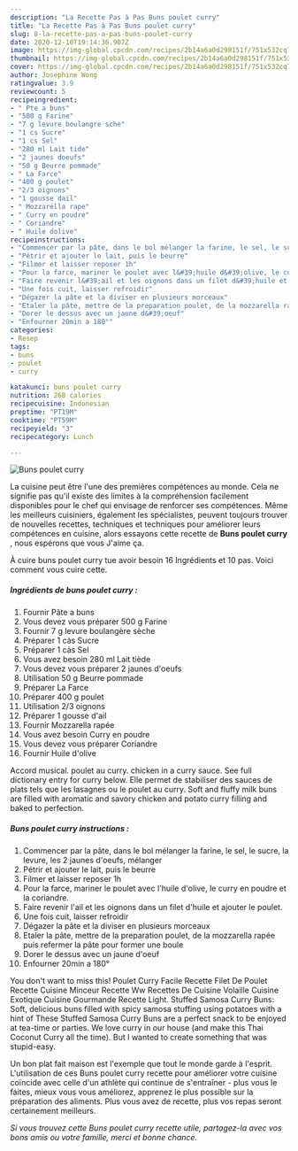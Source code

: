 ```yaml
---
description: "La Recette Pas à Pas Buns poulet curry"
title: "La Recette Pas à Pas Buns poulet curry"
slug: 8-la-recette-pas-a-pas-buns-poulet-curry
date: 2020-12-10T19:14:36.907Z
image: https://img-global.cpcdn.com/recipes/2b14a6a0d298151f/751x532cq70/buns-poulet-curry-photo-principale-de-la-recette.jpg
thumbnail: https://img-global.cpcdn.com/recipes/2b14a6a0d298151f/751x532cq70/buns-poulet-curry-photo-principale-de-la-recette.jpg
cover: https://img-global.cpcdn.com/recipes/2b14a6a0d298151f/751x532cq70/buns-poulet-curry-photo-principale-de-la-recette.jpg
author: Josephine Wong
ratingvalue: 3.9
reviewcount: 5
recipeingredient:
- " Pte a buns"
- "500 g Farine"
- "7 g levure boulangre sche"
- "1 cs Sucre"
- "1 cs Sel"
- "280 ml Lait tide"
- "2 jaunes doeufs"
- "50 g Beurre pommade"
- " La Farce"
- "400 g poulet"
- "2/3 oignons"
- "1 gousse dail"
- " Mozzarella rape"
- " Curry en poudre"
- " Coriandre"
- " Huile dolive"
recipeinstructions:
- "Commencer par la pâte, dans le bol mélanger la farine, le sel, le sucre, la levure, les 2 jaunes d&#39;oeufs, mélanger"
- "Pétrir et ajouter le lait, puis le beurre"
- "Filmer et laisser reposer 1h"
- "Pour la farce, mariner le poulet avec l&#39;huile d&#39;olive, le curry en poudre et la coriandre."
- "Faire revenir l&#39;ail et les oignons dans un filet d&#39;huile et ajouter le poulet."
- "Une fois cuit, laisser refroidir"
- "Dégazer la pâte et la diviser en plusieurs morceaux"
- "Etaler la pâte, mettre de la preparation poulet, de la mozzarella rapée puis refermer la pâte pour former une boule"
- "Dorer le dessus avec un jaune d&#39;oeuf"
- "Enfourner 20min a 180°"
categories:
- Resep
tags:
- buns
- poulet
- curry

katakunci: buns poulet curry 
nutrition: 268 calories
recipecuisine: Indonesian
preptime: "PT19M"
cooktime: "PT59M"
recipeyield: "3"
recipecategory: Lunch

---
```



![Buns poulet curry](https://img-global.cpcdn.com/recipes/2b14a6a0d298151f/751x532cq70/buns-poulet-curry-photo-principale-de-la-recette.jpg)

La cuisine peut être l'une des premières compétences au monde. Cela ne signifie pas qu'il existe des limites à la compréhension facilement disponibles pour le chef qui envisage de renforcer ses compétences. Même les meilleurs cuisiniers, également les spécialistes, peuvent toujours trouver de nouvelles recettes, techniques et techniques pour améliorer leurs compétences en cuisine, alors essayons cette recette de <strong> Buns poulet curry </strong>, nous espérons que vous J'aime ça.

<!--inarticleads1-->

À cuire buns poulet curry tue avoir besoin 16 Ingrédients et 10 pas. Voici comment vous cuire cette.

##### Ingrédients de buns poulet curry :

1. Fournir  Pâte a buns
1. Vous devez vous préparer 500 g Farine
1. Fournir 7 g levure boulangère sèche
1. Préparer 1 càs Sucre
1. Préparer 1 càs Sel
1. Vous avez besoin 280 ml Lait tiède
1. Vous devez vous préparer 2 jaunes d&#39;oeufs
1. Utilisation 50 g Beurre pommade
1. Préparer  La Farce
1. Préparer 400 g poulet
1. Utilisation 2/3 oignons
1. Préparer 1 gousse d&#39;ail
1. Fournir  Mozzarella rapée
1. Vous avez besoin  Curry en poudre
1. Vous devez vous préparer  Coriandre
1. Fournir  Huile d&#39;olive


Accord musical. poulet au curry. chicken in a curry sauce. See full dictionary entry for curry below. Elle permet de stabiliser des sauces de plats tels que les lasagnes ou le poulet au curry. Soft and fluffy milk buns are filled with aromatic and savory chicken and potato curry filling and baked to perfection. 

<!--inarticleads2-->

##### Buns poulet curry instructions :

1. Commencer par la pâte, dans le bol mélanger la farine, le sel, le sucre, la levure, les 2 jaunes d&#39;oeufs, mélanger
1. Pétrir et ajouter le lait, puis le beurre
1. Filmer et laisser reposer 1h
1. Pour la farce, mariner le poulet avec l&#39;huile d&#39;olive, le curry en poudre et la coriandre.
1. Faire revenir l&#39;ail et les oignons dans un filet d&#39;huile et ajouter le poulet.
1. Une fois cuit, laisser refroidir
1. Dégazer la pâte et la diviser en plusieurs morceaux
1. Etaler la pâte, mettre de la preparation poulet, de la mozzarella rapée puis refermer la pâte pour former une boule
1. Dorer le dessus avec un jaune d&#39;oeuf
1. Enfourner 20min a 180°


You don&#39;t want to miss this! Poulet Curry Facile Recette Filet De Poulet Recette Cuisine Minceur Recette Ww Recettes De Cuisine Volaille Cuisine Exotique Cuisine Gourmande Recette Light. Stuffed Samosa Curry Buns: Soft, delicious buns filled with spicy samosa stuffing using potatoes with a hint of These Stuffed Samosa Curry Buns are a perfect snack to be enjoyed at tea-time or parties. We love curry in our house (and make this Thai Coconut Curry all the time). But I wanted to create something that was stupid-easy. 

<!--inarticleads1-->

<p>
Un bon plat fait maison est l'exemple que tout le monde garde à l'esprit. L'utilisation de ces Buns poulet curry recette pour améliorer votre cuisine coïncide avec celle d'un athlète qui continue de s'entraîner - plus vous le faites, mieux vous vous améliorez, apprenez le plus possible sur la préparation des aliments. Plus vous avez de recette, plus vos repas seront certainement meilleurs.
</p>

<p>
<i>Si vous trouvez cette Buns poulet curry recette utile, partagez-la avec vos bons amis ou votre famille, merci et bonne chance.</i>
</p>
